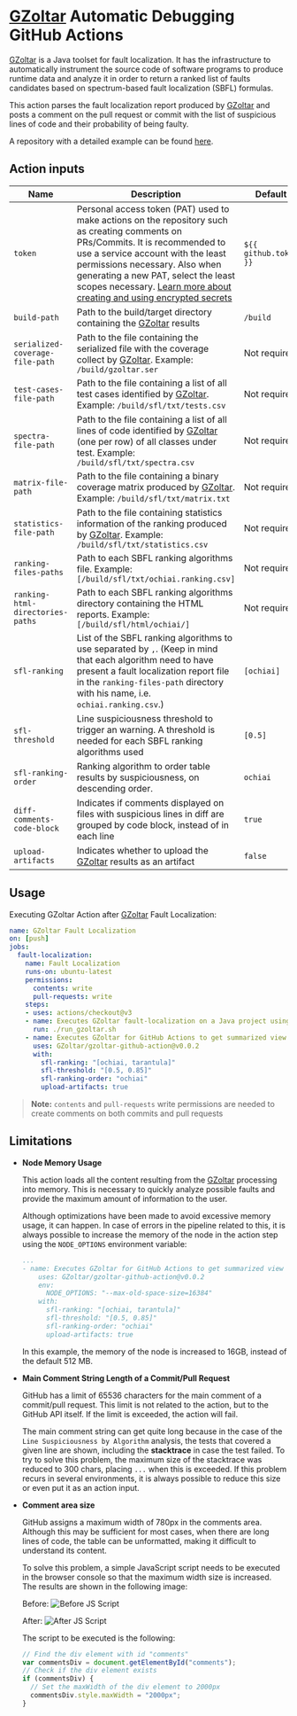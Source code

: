 # [GZoltar](https://github.com/gzoltar/gzoltar) Automatic Debugging GitHub Actions

[GZoltar](https://github.com/gzoltar/gzoltar) is a Java toolset for fault localization. It has the infrastructure to automatically instrument the source code of software programs to produce runtime data and analyze it in order to return a ranked list of faults candidates based on spectrum-based fault localization (SBFL) formulas.

This action parses the fault localization report produced by [GZoltar](https://github.com/gzoltar/gzoltar) and posts a comment on the pull request or commit with the list of suspicious lines of code and their probability of being faulty.

A repository with a detailed example can be found [here](https://github.com/hugofpaiva/example-gzoltar-github-action).

## Action inputs

| Name                      | Description                                                                                                                                                                                                                                                                                                                                                                                                     | Default       |
|---------------------------|-----------------------------------------------------------------------------------------------------------------------------------------------------------------------------------------------------------------------------------------------------------------------------------------------------------------------------------------------------------------------------------------------------------------|---------------|
| `token`                   | Personal access token (PAT) used to make actions on the repository such as creating comments on PRs/Commits. It is recommended to use a service account with the least permissions necessary. Also when generating a new PAT, select the least scopes necessary. [Learn more about creating and using encrypted secrets](https://help.github.com/en/actions/automating-your-workflow-with-github-actions/creating-and-using-encrypted-secrets) | `${{ github.token }}` |
| `build-path`              | Path to the build/target directory containing the [GZoltar](https://github.com/gzoltar/gzoltar) results                                                                                                                                                                                                                                                                                                                                               | `/build`      |
| `serialized-coverage-file-path` | Path to the file containing the serialized file with the coverage collect by [GZoltar](https://github.com/gzoltar/gzoltar). Example: `/build/gzoltar.ser`                                                                                                                                                                                                                                                                                                 | Not required  |
| `test-cases-file-path`    | Path to the file containing a list of all test cases identified by [GZoltar](https://github.com/gzoltar/gzoltar). Example: `/build/sfl/txt/tests.csv`                                                                                                                                                                                                                                                                                                     | Not required  |
| `spectra-file-path`       | Path to the file containing a list of all lines of code identified by [GZoltar](https://github.com/gzoltar/gzoltar) (one per row) of all classes under test. Example: `/build/sfl/txt/spectra.csv`                                                                                                                                                                                                                                                 | Not required  |
| `matrix-file-path`        | Path to the file containing a binary coverage matrix produced by [GZoltar](https://github.com/gzoltar/gzoltar). Example: `/build/sfl/txt/matrix.txt`                                                                                                                                                                                                                                                                                                   | Not required  |
| `statistics-file-path`    | Path to the file containing statistics information of the ranking produced by [GZoltar](https://github.com/gzoltar/gzoltar). Example: `/build/sfl/txt/statistics.csv`                                                                                                                                                                                                                                                                                  | Not required  |
| `ranking-files-paths`     | Path to each SBFL ranking algorithms file. Example: `[/build/sfl/txt/ochiai.ranking.csv]`                                                                                                                                                                                                                                                                                                                        | Not required  |
| `ranking-html-directories-paths`     | Path to each SBFL ranking algorithms directory containing the HTML reports. Example: `[/build/sfl/html/ochiai/]`                                                                                                                                                                                                                                                                                                                        | Not required  |
| `sfl-ranking`             | List of the SBFL ranking algorithms to use separated by `,`. (Keep in mind that each algorithm need to have present a fault localization report file in the `ranking-files-path` directory with his name, i.e. `ochiai.ranking.csv`.)                                                                                                                                                                             | `[ochiai]`    |
| `sfl-threshold`           | Line suspiciousness threshold to trigger an warning. A threshold is needed for each SBFL ranking algorithms used                                                                                                                                                                                                                                                                                                 | `[0.5]`       |
| `sfl-ranking-order`           | Ranking algorithm to order table results by suspiciousness, on descending order.                                                                                                                                                                                                                                                                                                 | `ochiai`       |
| `diff-comments-code-block`           | Indicates if comments displayed on files with suspicious lines in diff are grouped by code block, instead of in each line                                                                                                                                                                                                                                                                                                 | `true`       |
| `upload-artifacts`        | Indicates whether to upload the [GZoltar](https://github.com/gzoltar/gzoltar) results as an artifact                                                                                                                                                                                                                                                                                                                                                    | `false`       |


## Usage

Executing GZoltar Action after [GZoltar](https://github.com/gzoltar/gzoltar) Fault Localization:

```yaml
name: GZoltar Fault Localization
on: [push]
jobs:
  fault-localization:
    name: Fault Localization
    runs-on: ubuntu-latest
    permissions:
      contents: write
      pull-requests: write
    steps:
    - uses: actions/checkout@v3
    - name: Executes GZoltar fault-localization on a Java project using CLI
      run: ./run_gzoltar.sh
    - name: Executes GZoltar for GitHub Actions to get summarized view
      uses: GZoltar/gzoltar-github-action@v0.0.2
      with:
        sfl-ranking: "[ochiai, tarantula]"
        sfl-threshold: "[0.5, 0.85]"
        sfl-ranking-order: "ochiai"
        upload-artifacts: true
```

> **Note:** `contents` and `pull-requests` write permissions are needed to create comments on both commits and pull requests

## Limitations

- **Node Memory Usage**

  This action loads all the content resulting from the [GZoltar](https://github.com/gzoltar/gzoltar) processing into memory. This is necessary to quickly analyze possible faults and provide the maximum amount of information to the user.

  Although optimizations have been made to avoid excessive memory usage, it can happen. In case of errors in the pipeline related to this, it is always possible to increase the memory of the node in the action step using the `NODE_OPTIONS` environment variable:
  ```yaml
  ...
  - name: Executes GZoltar for GitHub Actions to get summarized view
      uses: GZoltar/gzoltar-github-action@v0.0.2
      env:
        NODE_OPTIONS: "--max-old-space-size=16384"
      with:
        sfl-ranking: "[ochiai, tarantula]"
        sfl-threshold: "[0.5, 0.85]"
        sfl-ranking-order: "ochiai"
        upload-artifacts: true
  ```
  In this example, the memory of the node is increased to 16GB, instead of the default 512 MB.

- **Main Comment String Length of a Commit/Pull Request**

  GitHub has a limit of 65536 characters for the main comment of a commit/pull request. This limit is not related to the action, but to the GitHub API itself. If the limit is exceeded, the action will fail.
  
  The main comment string can get quite long because in the case of the `Line Suspiciousness by Algorithm` analysis, the tests that covered a given line are shown, including the **stacktrace** in case the test failed. To try to solve this problem, the maximum size of the stacktrace was reduced to 300 chars, placing `...` when this is exceeded. If this problem recurs in several environments, it is always possible to reduce this size or even put it as an action input.

- **Comment area size**
  
  GitHub assigns a maximum width of 780px in the comments area. Although this may be sufficient for most cases, when there are long lines of code, the table can be unformatted, making it difficult to understand its content.

  To solve this problem, a simple JavaScript script needs to be executed in the browser console so that the maximum width size is increased. The results are shown in the following image:

  Before:
  ![Before JS Script](./docs/images/before_js_script_comment_length_white.png "Before JS Script")

  After:
  ![After JS Script](./docs/images/after_js_script_comment_length_white.png "After JS Script")

  The script to be executed is the following:
  ```javascript
  // Find the div element with id "comments" 
  var commentsDiv = document.getElementById("comments"); 
  // Check if the div element exists 
  if (commentsDiv) { 
    // Set the maxWidth of the div element to 2000px 
    commentsDiv.style.maxWidth = "2000px"; 
  }
  ```
